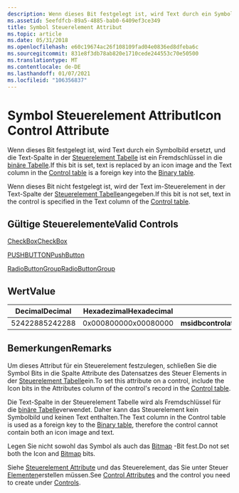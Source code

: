 ```yaml
---
description: Wenn dieses Bit festgelegt ist, wird Text durch ein Symbolbild ersetzt, und die Text-Spalte in der Steuerelement Tabelle ist ein Fremdschlüssel in die binäre Tabelle.
ms.assetid: 5eefdfcb-89a5-4885-bab0-6409ef3ce349
title: Symbol Steuerelement Attribut
ms.topic: article
ms.date: 05/31/2018
ms.openlocfilehash: e60c19674ac26f108109fad04e0836ed8dfeba6c
ms.sourcegitcommit: 831e8f3db78ab820e1710cede244553c70e50500
ms.translationtype: MT
ms.contentlocale: de-DE
ms.lasthandoff: 01/07/2021
ms.locfileid: "106356837"
---
```

# <a name="icon-control-attribute"></a><span data-ttu-id="56219-103">Symbol Steuerelement Attribut</span><span class="sxs-lookup"><span data-stu-id="56219-103">Icon Control Attribute</span></span>

<span data-ttu-id="56219-104">Wenn dieses Bit festgelegt ist, wird Text durch ein Symbolbild ersetzt, und die Text-Spalte in der [Steuerelement Tabelle](control-table.md) ist ein Fremdschlüssel in die [binäre Tabelle](binary-table.md).</span><span class="sxs-lookup"><span data-stu-id="56219-104">If this bit is set, text is replaced by an icon image and the Text column in the [Control table](control-table.md) is a foreign key into the [Binary table](binary-table.md).</span></span>

<span data-ttu-id="56219-105">Wenn dieses Bit nicht festgelegt ist, wird der Text im-Steuerelement in der Text-Spalte der [Steuerelement Tabelle](control-table.md)angegeben.</span><span class="sxs-lookup"><span data-stu-id="56219-105">If this bit is not set, text in the control is specified in the Text column of the [Control table](control-table.md).</span></span>

## <a name="valid-controls"></a><span data-ttu-id="56219-106">Gültige Steuerelemente</span><span class="sxs-lookup"><span data-stu-id="56219-106">Valid Controls</span></span>

[<span data-ttu-id="56219-107">CheckBox</span><span class="sxs-lookup"><span data-stu-id="56219-107">CheckBox</span></span>](checkbox-control.md)

[<span data-ttu-id="56219-108">PUSHBUTTON</span><span class="sxs-lookup"><span data-stu-id="56219-108">PushButton</span></span>](pushbutton-control.md)

[<span data-ttu-id="56219-109">RadioButtonGroup</span><span class="sxs-lookup"><span data-stu-id="56219-109">RadioButtonGroup</span></span>](radiobuttongroup-control.md)

## <a name="value"></a><span data-ttu-id="56219-110">Wert</span><span class="sxs-lookup"><span data-stu-id="56219-110">Value</span></span>



| <span data-ttu-id="56219-111">Decimal</span><span class="sxs-lookup"><span data-stu-id="56219-111">Decimal</span></span> | <span data-ttu-id="56219-112">Hexadezimal</span><span class="sxs-lookup"><span data-stu-id="56219-112">Hexadecimal</span></span> | <span data-ttu-id="56219-113">Konstante</span><span class="sxs-lookup"><span data-stu-id="56219-113">Constant</span></span>                       |
|---------|-------------|--------------------------------|
| <span data-ttu-id="56219-114">5242288</span><span class="sxs-lookup"><span data-stu-id="56219-114">5242288</span></span> | <span data-ttu-id="56219-115">0x00080000</span><span class="sxs-lookup"><span data-stu-id="56219-115">0x00080000</span></span>  | <span data-ttu-id="56219-116">**msidbcontrolattributesicon**</span><span class="sxs-lookup"><span data-stu-id="56219-116">**msidbControlAttributesIcon**</span></span> |



 

## <a name="remarks"></a><span data-ttu-id="56219-117">Bemerkungen</span><span class="sxs-lookup"><span data-stu-id="56219-117">Remarks</span></span>

<span data-ttu-id="56219-118">Um dieses Attribut für ein Steuerelement festzulegen, schließen Sie die Symbol Bits in die Spalte Attribute des Datensatzes des Steuer Elements in der [Steuerelement Tabelle](control-table.md)ein.</span><span class="sxs-lookup"><span data-stu-id="56219-118">To set this attribute on a control, include the Icon bits in the Attributes column of the control's record in the [Control table](control-table.md).</span></span>

<span data-ttu-id="56219-119">Die Text-Spalte in der Steuerelement Tabelle wird als Fremdschlüssel für die [binäre Tabelle](binary-table.md)verwendet. Daher kann das Steuerelement kein Symbolbild und keinen Text enthalten.</span><span class="sxs-lookup"><span data-stu-id="56219-119">The Text column in the Control table is used as a foreign key to the [Binary table](binary-table.md), therefore the control cannot contain both an icon image and text.</span></span>

<span data-ttu-id="56219-120">Legen Sie nicht sowohl das Symbol als auch das [Bitmap](bitmap-control-attribute.md) -Bit fest.</span><span class="sxs-lookup"><span data-stu-id="56219-120">Do not set both the Icon and [Bitmap](bitmap-control-attribute.md) bits.</span></span>

<span data-ttu-id="56219-121">Siehe [Steuerelement Attribute](control-attributes.md) und das Steuerelement, das Sie unter Steuer [Elementen](controls.md)erstellen müssen.</span><span class="sxs-lookup"><span data-stu-id="56219-121">See [Control Attributes](control-attributes.md) and the control you need to create under [Controls](controls.md).</span></span>

 

 



